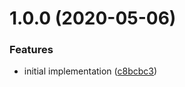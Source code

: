 # 1.0.0 (2020-05-06)

### Features

- initial implementation ([c8bcbc3](https://github.com/JuroOravec/mini-extract-plugin/commit/c8bcbc30cd45ebd5f13aa358c041fd7f535657e1))
